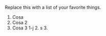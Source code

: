 Replace this with a list of your favorite things.

1. Cosa
2. Cosa 2
3. Cosa 3
    1-j
    2. s
    3. 
